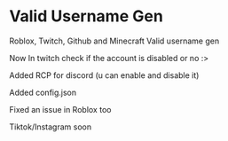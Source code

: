 # Valid Username Gen
Roblox, Twitch, Github and Minecraft Valid username gen

Now In twitch check if the account is disabled or no :>

Added RCP for discord (u can enable and disable it)

Added config.json

Fixed an issue in Roblox too

Tiktok/Instagram soon
